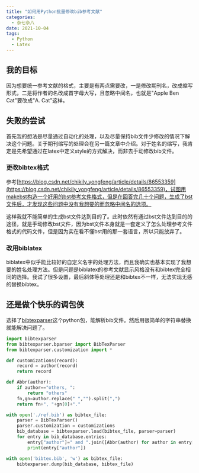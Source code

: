 ```yaml
---
title: "如何用Python批量修改bib参考文献"
categories:
  - 杂七杂八
date: 2021-10-04
tags:
  - Python
  - Latex
---
```


## 我的目标

因为想要统一参考文献的格式，主要是有两点需要改，一是修改期刊名，改成缩写形式，二是将作者的名改成首字母大写，且忽略中间名，也就是"Apple Ben Cat"要改成"A. Cat"这样。

## 失败的尝试

首先我的想法是尽量通过自动化的处理，以及尽量保持bib文件少修改的情况下解决这个问题。关于期刊缩写的处理会在另一篇文章中介绍。对于姓名的缩写，我肯定是先希望通过在latex中定义style的方式解决，而非去手动修改bib文件。

<!-- more -->

### 更改bibtex格式

参考[https://blog.csdn.net/chikily_yongfeng/article/details/86553359](https://blog.csdn.net/chikily_yongfeng/article/details/86553359)，试图用makebst构造一个好用的bst参考文件格式，但是在回答完几十个问题，生成了bst文件后，才发现这些问题中没有我想要的而忽略中间名的选项。


这样我就不能简单的生成bst文件达到目的了。此时依然有通过bst文件达到目的的途径，就是手动修改bst文件，因为bst文件本身就是一套定义了怎么处理参考文件格式的代码文件，但是因为实在看不懂bst用的那一套语言，所以只能放弃了。

### 改用biblatex

biblatex中似乎能比较好的自定义名字的处理方法，而且我确实也基本实现了我想要的姓名处理方法。但是问题是biblatex的参考文献显示风格没有和bibtex完全相同的选择。我试了很多设置，最后斜体等处理还是和bibtex不一样，无法实现无感的替换bibtex。

## 还是做个快乐的调包侠

选择了[bibtexparser](https://bibtexparser.readthedocs.io/en/master/)这个python包，能解析bib文件。然后用很简单的字符串替换就能解决问题了。

```python
import bibtexparser
from bibtexparser.bparser import BibTexParser
from bibtexparser.customization import *

def customizations(record):
    record = author(record)
    return record

def Abbr(author):
    if author=="others, ":
        return "others"
    fn,gn=author.replace(" ","").split(",")
    return fn+", "+gn[0]+"."

with open('./ref.bib') as bibtex_file:
    parser = BibTexParser()
    parser.customization = customizations
    bib_database = bibtexparser.load(bibtex_file, parser=parser)
    for entry in bib_database.entries:
        entry["author"]=" and ".join([Abbr(author) for author in entry["author"]])
        print(entry["author"])

with open('bibtex.bib', 'w') as bibtex_file:
    bibtexparser.dump(bib_database, bibtex_file)
```

